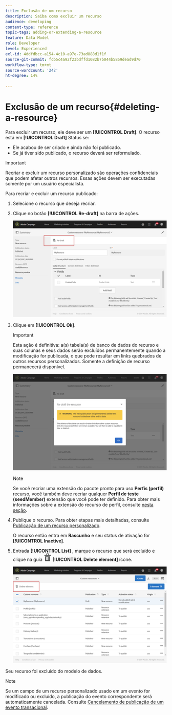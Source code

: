 ```yaml
---
title: Exclusão de um recurso
description: Saiba como excluir um recurso
audience: developing
content-type: reference
topic-tags: adding-or-extending-a-resource
feature: Data Model
role: Developer
level: Experienced
exl-id: 4ddfdbcc-a154-4c10-a97e-73ad888d1f1f
source-git-commit: fcb5c4a92f23bdffd1082b7b044b5859dead9d70
workflow-type: tm+mt
source-wordcount: '242'
ht-degree: 14%

---
```


# Exclusão de um recurso{#deleting-a-resource}

Para excluir um recurso, ele deve ser um **[!UICONTROL Draft]**. O recurso está em **[!UICONTROL Draft]** Status se:

* Ele acabou de ser criado e ainda não foi publicado.
* Se já tiver sido publicado, o recurso deverá ser reformulado.

>[!IMPORTANT]
>
>Recriar e excluir um recurso personalizado são operações confidenciais que podem afetar outros recursos. Essas ações devem ser executadas somente por um usuário especialista.

Para recriar e excluir um recurso publicado:

1. Selecione o recurso que deseja recriar.
1. Clique no botão **[!UICONTROL Re-draft]** na barra de ações.

   ![](assets/schema_extension_uc26.png)

1. Clique em **[!UICONTROL Ok]**.

   >[!IMPORTANT]
   >
   >Esta ação é definitiva: a(s) tabela(s) de banco de dados do recurso e suas colunas e seus dados serão excluídos permanentemente quando a modificação for publicada, o que pode resultar em links quebrados de outros recursos personalizados. Somente a definição de recurso permanecerá disponível.

   ![](assets/schema_extension_uc27.png)

   >[!NOTE]
   >
   >Se você recriar uma extensão do pacote pronto para uso **Perfis (perfil)** recurso, você também deve recriar qualquer **Perfil de teste (seedMember)** extensão que você pode ter definido. Para obter mais informações sobre a extensão do recurso de perfil, consulte [nesta seção](../../developing/using/extending-the-profile-resource-with-a-new-field.md).

1. Publique o recurso. Para obter etapas mais detalhadas, consulte [Publicação de um recurso personalizado](../../developing/using/updating-the-database-structure.md#publishing-a-custom-resource).

   O recurso então entra em **Rascunho** e seu status de ativação for **[!UICONTROL Inactive]**.

1. Entrada **[!UICONTROL List]** , marque o recurso que será excluído e clique na guia ![](assets/delete_darkgrey-24px.png) **[!UICONTROL Delete element]** ícone.

   ![](assets/schema_extension_uc28.png)

Seu recurso foi excluído do modelo de dados.

>[!NOTE]
>
>Se um campo de um recurso personalizado usado em um evento for modificado ou excluído, a publicação do evento correspondente será automaticamente cancelada. Consulte [Cancelamento de publicação de um evento transacional](../../channels/using/publishing-transactional-event.md#unpublishing-an-event).
